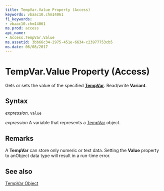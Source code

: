 ```yaml
---
title: TempVar.Value Property (Access)
keywords: vbaac10.chm14061
f1_keywords:
- vbaac10.chm14061
ms.prod: access
api_name:
- Access.TempVar.Value
ms.assetid: 3bb66c34-2975-451e-6634-c23977753cb5
ms.date: 06/08/2017
---
```



# TempVar.Value Property (Access)

Gets or sets the value of the specified  **[TempVar](Access.TempVar.md)**. Read/write **Variant**.


## Syntax

 _expression_. `Value`

 _expression_ A variable that represents a [TempVar](./Access.TempVar.md) object.


## Remarks

A  **TempVar** can store only numeric or text data. Setting the **Value** property to anObject data type will result in a run-time error.


## See also


[TempVar Object](Access.TempVar.md)

